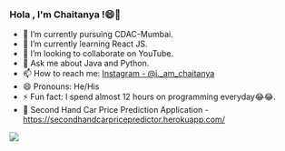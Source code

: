 ### Hola , I'm Chaitanya !😄👋

- 🔭 I’m currently pursuing CDAC-Mumbai.
- 🌱 I’m currently learning React JS.
- 👯 I’m looking to collaborate on YouTube.
- 💬 Ask me about Java and Python.
- 📫 How to reach me: [Instagram - @i._am_chaitanya](https://www.instagram.com/i._am_chaitanya/)
- 😄 Pronouns: He/His
- ⚡ Fun fact: I spend almost 12 hours on programming everyday😂😂.
- 🚗 Second Hand Car Price Prediction Application - https://secondhandcarpricepredictor.herokuapp.com/
<img src="https://github-readme-stats.vercel.app/api?username=apatechaitanya&&show_icons=true&title_color=ffffff&icon_color=bb2acf&text_color=daf7dc&bg_color=151515">
